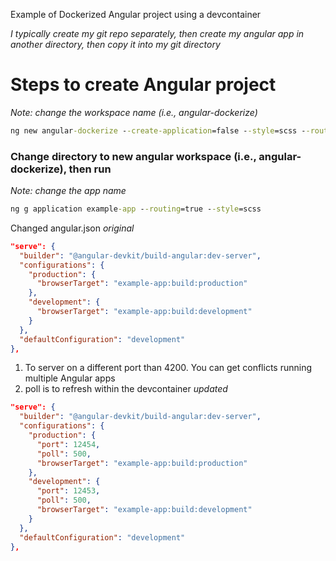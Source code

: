 Example of Dockerized Angular project using a devcontainer

_I typically create my git repo separately, then create my angular app in another directory, then copy it into my git directory_

# Steps to create Angular project

_Note: change the workspace name (i.e., angular-dockerize)_

```cmd
ng new angular-dockerize --create-application=false --style=scss --routing=true --skip-git
```

### Change directory to new angular workspace (i.e., angular-dockerize), then run

_Note: change the app name_

```cmd
ng g application example-app --routing=true --style=scss
```

Changed angular.json
_original_

```json
"serve": {
  "builder": "@angular-devkit/build-angular:dev-server",
  "configurations": {
    "production": {
      "browserTarget": "example-app:build:production"
    },
    "development": {
      "browserTarget": "example-app:build:development"
    }
  },
  "defaultConfiguration": "development"
},
```

1. To server on a different port than 4200. You can get conflicts running multiple Angular apps
2. poll is to refresh within the devcontainer
   _updated_

```json
"serve": {
  "builder": "@angular-devkit/build-angular:dev-server",
  "configurations": {
    "production": {
      "port": 12454,
      "poll": 500,
      "browserTarget": "example-app:build:production"
    },
    "development": {
      "port": 12453,
      "poll": 500,
      "browserTarget": "example-app:build:development"
    }
  },
  "defaultConfiguration": "development"
},
```
